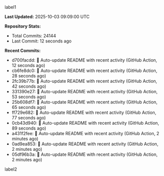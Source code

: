 
label1 
<!-- ACTIVITY_START -->
**Last Updated:** 2025-10-03 09:09:00 UTC

**Repository Stats:**
- Total Commits: 24144
- Last Commit: 12 seconds ago

**Recent Commits:**
- d700facdd: 🤖 Auto-update README with recent activity (GitHub Action, 12 seconds ago)
- cb6fe8dc0: 🤖 Auto-update README with recent activity (GitHub Action, 28 seconds ago)
- 2fc39b77b: 🤖 Auto-update README with recent activity (GitHub Action, 42 seconds ago)
- 331390e27: 🤖 Auto-update README with recent activity (GitHub Action, 53 seconds ago)
- 25b608df7: 🤖 Auto-update README with recent activity (GitHub Action, 65 seconds ago)
- ff729e682: 🤖 Auto-update README with recent activity (GitHub Action, 77 seconds ago)
- 0cb43d940: 🤖 Auto-update README with recent activity (GitHub Action, 89 seconds ago)
- a431f2fee: 🤖 Auto-update README with recent activity (GitHub Action, 2 minutes ago)
- 0ad9ea853: 🤖 Auto-update README with recent activity (GitHub Action, 2 minutes ago)
- 05df96b3a: 🤖 Auto-update README with recent activity (GitHub Action, 2 minutes ago)
<!-- ACTIVITY_END -->

label2
